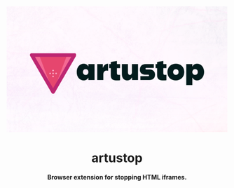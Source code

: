 <p align="center">
    <img src="images/banner-cut.png">
</p>

<h1 align="center">artustop</h1>

<p align="center">
    <strong>Browser extension for stopping HTML iframes.</strong>
</p>